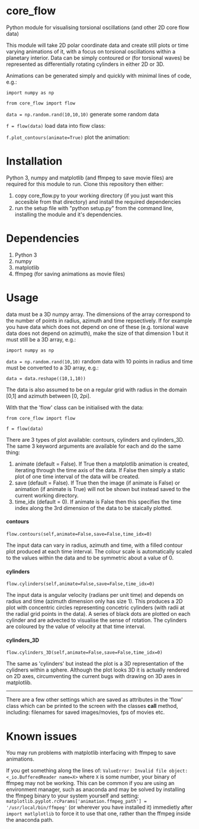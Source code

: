 # core_flow
Python module for visualising torsional oscillations (and other 2D core flow data)


This module will take 2D polar coordinate data and create still plots or time varying animations of it, with a focus on torsional oscillations within a planetary interior.  Data can be simply contoured or (for torsional waves) be represented as differentially rotating cylinders in either 2D or 3D.


Animations can be generated simply and quickly with minimal lines of code, e.g.:

`import numpy as np`

`from core_flow import flow`

`data = np.random.rand(10,10,10)` generate some random data

`f = flow(data)` load data into flow class:

`f.plot_contours(animate=True)` plot the animation:


# Installation

Python 3, numpy and matplotlib (and ffmpeg to save movie files) are required for this module to run. Clone this repository then either:
1. copy core_flow.py to your working directory (if you just want this accesible from that directory) and install the required dependencies
2. run the setup file with "python setup.py" from the command line, installing the module and it's dependencies.

# Dependencies
1. Python 3
2. numpy
3. matplotlib
4. ffmpeg (for saving animations as movie files)




# Usage

data must be a 3D numpy array. The dimensions of the array correspond to the number of points in radius, azimuth and time repsectively. If for example you have data which does not depend on one of these (e.g. torsional wave data does not depend on azimuth), make the size of that dimension 1 but it must still be a 3D array, e.g.:

`import numpy as np`

`data = np.random.rand(10,10)` random data with 10 points in radius and time must be converted to a 3D array, e.g.:

`data = data.reshape((10,1,10))`


The data is also assumed to be on a regular grid with radius in the domain [0,1] and azimuth between [0, 2pi].


With that the 'flow' class can be initialised with the data:

`from core_flow import flow`

`f = flow(data)`


There are 3 types of plot available: contours, cylinders and cylinders_3D. The same 3 keyword arguments are available for each and do the same thing:

1. animate (default = False). If True then a matplotlib animation is created, iterating through the time axis of the data. If False then simply a static plot of one time interval of the data will be created.
2. save (default = False). If True then the image (if animate is False) or animation (if animate is True) will not be shown but instead saved to the current working directory.
3. time_idx (default = 0). If animate is False then this specifies the time index along the 3rd dimension of the data to be staically plotted.

#### contours

`flow.contours(self,animate=False,save=False,time_idx=0)`

The input data can vary in radius, azimuth and time, with a filled contour plot produced at each time interval. The colour scale is automatically scaled to the values within the data and to be symmetric about a value of 0.

#### cylinders

`flow.cylinders(self,animate=False,save=False,time_idx=0)`

The input data is angular velocity (radians per unit time) and depends on radius and time (azimuth dimension only has size 1). This produces a 2D plot with concentric circles representing concetric cylinders (with radii at the radial grid points in the data). A series of black dots are plotted on each cylinder and are advected to visualise the sense of rotation. The cylinders are coloured by the value of velocity at that time interval.

#### cylinders_3D

`flow.cylinders_3D(self,animate=False,save=False,time_idx=0)`

The same as 'cylinders' but instead the plot is a 3D representation of the cylidners within a sphere. Although the plot looks 3D it is actually rendered on 2D axes, circumventing the current bugs with drawing on 3D axes in matplotlib.

---

There are a few other settings which are saved as attributes in the 'flow' class which can be printed to the screen with the classes __call__ method, including: filenames for saved images/movies, fps of movies etc.


# Known issues

You may run problems with matplotlib interfacing with ffmpeg to save animations.

If you get something along the lines of: `ValueError: Invalid file object: <_io.BufferedReader name=X>` where `X` is some number, your binary of ffmpeg may not be working. This can be common if you are using an environment manager, such as anaconda and may be solved by installing the ffmpeg binary to your system yourself and setting: `matplotlib.pyplot.rcParams['animation.ffmpeg_path'] = '/usr/local/bin/ffmpeg'` (or wherever you have installed it)
immedietly after `import matlplotlib` to force it to use that one, rather than the ffmpeg inside the anaconda path.
